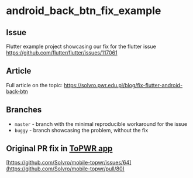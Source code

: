 # android_back_btn_fix_example

## Issue
Flutter example project showcasing our fix for the flutter issue https://github.com/flutter/flutter/issues/117061

## Article
Full article on the topic: https://solvro.pwr.edu.pl/blog/fix-flutter-android-back-btn

## Branches
- `master` - branch with the minimal reproducible workaround for the issue
- `buggy` - branch showcasing the problem, without the fix

## Original PR fix in [ToPWR app](https://github.com/Solvro/mobile-topwr)
[https://github.com/Solvro/mobile-topwr/issues/64](https://github.com/Solvro/mobile-topwr/pull/80)

